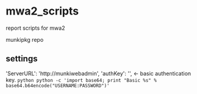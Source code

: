 # mwa2_scripts
report scripts for mwa2

munkipkg repo


## settings
'ServerURL': 'http://munkiwebadmin',
'authKey': '', <- basic authentication key. ```python python -c 'import base64; print "Basic %s" % base64.b64encode("USERNAME:PASSWORD")'```

